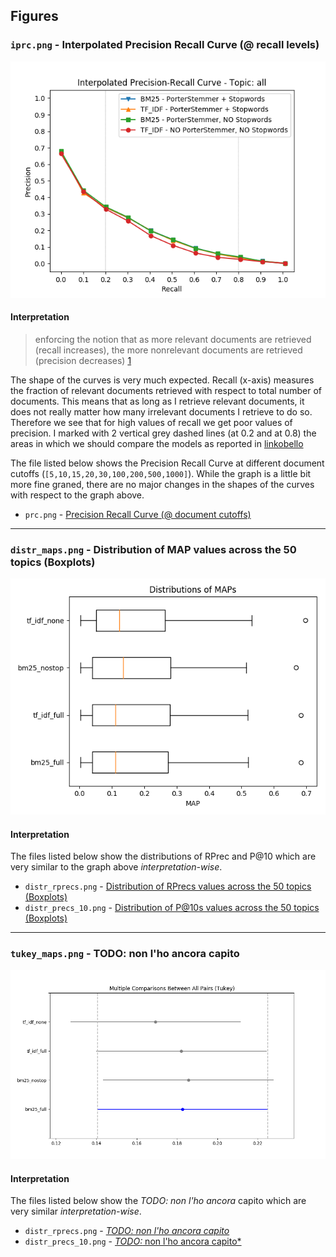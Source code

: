 ## Figures

### `iprc.png` - Interpolated Precision Recall Curve (@ recall levels)
![iprc.png](../figures/iprc.png)

#### Interpretation
> enforcing the notion that as more relevant documents are retrieved (recall increases), the more nonrelevant documents are retrieved (precision decreases) [1](https://trec.nist.gov/pubs/trec16/appendices/measures.pdf)

The shape of the curves is very much expected. Recall (x-axis) measures the fraction of relevant documents retrieved with respect to total number of documents. This means that as long as I retrieve relevant documents, it does not really matter how many irrelevant documents I retrieve to do so. Therefore we see that for high values of recall we get poor values of precision. I marked with 2 vertical grey dashed lines (at 0.2 and at 0.8) the areas in which we should compare the models as reported in [linkobello]()

The file listed below shows the Precision Recall Curve at different document cutoffs (`[5,10,15,20,30,100,200,500,1000]`). While the graph is a little bit more fine graned, there are no major changes in the shapes of the curves with respect to the graph above.
- `prc.png` - [Precision Recall Curve (@ document cutoffs)](../figures/prc.png)
___

### `distr_maps.png` - Distribution of MAP values across the 50 topics (Boxplots)
![prc.png](../figures/distr_maps.png)

#### Interpretation

The files listed below show the distributions of RPrec and P@10 which are very similar to the graph above _interpretation-wise_.
- `distr_rprecs.png` - [Distribution of RPrecs values across the 50 topics (Boxplots)](../figures/distr_rprecs.png)
- `distr_precs_10.png` - [Distribution of P@10s values across the 50 topics (Boxplots)](../figures/distr_precs_10.png)
___

### `tukey_maps.png` - TODO: non l'ho ancora capito
![prc.png](../figures/tukey_maps.png)

#### Interpretation

The files listed below show the *TODO: non l'ho ancora* capito which are very similar _interpretation-wise_.
- `distr_rprecs.png` - [*TODO: non l'ho ancora capito*](../figures/tukey_rprecs.png)
- `distr_precs_10.png` - [*TODO:* non l'ho ancora capito*](../figures/tukey_precs_10.png)
